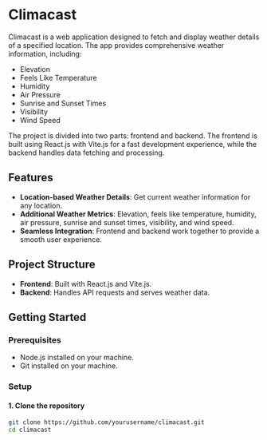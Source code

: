 # Climacast

Climacast is a web application designed to fetch and display weather details of a specified location. The app provides comprehensive weather information, including:

- Elevation
- Feels Like Temperature
- Humidity
- Air Pressure
- Sunrise and Sunset Times
- Visibility
- Wind Speed

The project is divided into two parts: frontend and backend. The frontend is built using React.js with Vite.js for a fast development experience, while the backend handles data fetching and processing.

## Features

- **Location-based Weather Details**: Get current weather information for any location.
- **Additional Weather Metrics**: Elevation, feels like temperature, humidity, air pressure, sunrise and sunset times, visibility, and wind speed.
- **Seamless Integration**: Frontend and backend work together to provide a smooth user experience.

## Project Structure

- **Frontend**: Built with React.js and Vite.js.
- **Backend**: Handles API requests and serves weather data.

## Getting Started

### Prerequisites

- Node.js installed on your machine.
- Git installed on your machine.

### Setup

#### 1. Clone the repository

```sh
git clone https://github.com/yourusername/climacast.git
cd climacast
